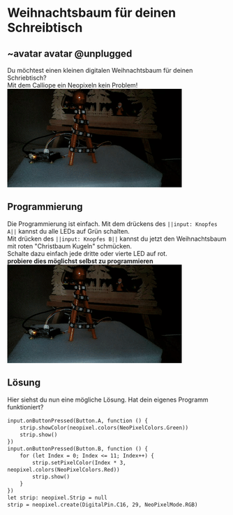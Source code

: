 # Weihnachtsbaum für deinen Schreibtisch
## ~avatar avatar @unplugged
Du möchtest einen kleinen digitalen Weihnachtsbaum für deinen Schriebtisch? <br>
Mit dem Calliope ein Neopixeln kein Problem! <br>
![Weihnachtsbaum](https://github.com/r00b1nh00d/weihnachtsbaum/blob/master/Weihnachtsbaum.gif?raw=true)
## Programmierung
Die Programmierung ist einfach. Mit dem drückens des ``||input: Knopfes A||`` kannst du alle LEDs auf Grün schalten. <br>
Mit drücken des ``||input: Knopfes B||`` kannst du jetzt den Weihnachtsbaum mit roten "Christbaum Kugeln" schmücken.  <br>
Schalte dazu einfach jede dritte oder vierte LED auf rot. <br>
**probiere dies möglichst selbst zu programmieren** <br>
![Weihnachtsbaum](https://github.com/r00b1nh00d/weihnachtsbaum/blob/master/Weihnachtsbaum.gif?raw=true)




## Lösung 
Hier siehst du nun eine mögliche Lösung. Hat dein eigenes Programm funktioniert?
```blocks
input.onButtonPressed(Button.A, function () {
    strip.showColor(neopixel.colors(NeoPixelColors.Green))
    strip.show()
})
input.onButtonPressed(Button.B, function () {
    for (let Index = 0; Index <= 11; Index++) {
        strip.setPixelColor(Index * 3, neopixel.colors(NeoPixelColors.Red))
        strip.show()
    }
})
let strip: neopixel.Strip = null
strip = neopixel.create(DigitalPin.C16, 29, NeoPixelMode.RGB)
```



